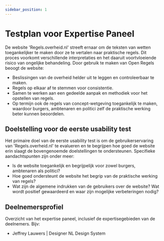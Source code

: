 ```yaml
---
sidebar_position: 1
---
```


# Testplan voor Expertise Paneel

De website 'Regels.overheid.nl' streeft ernaar om de teksten van wetten toegankelijker te maken door ze te vertalen naar praktische regels. Dit proces voorkomt verschillende interpretaties en het daaruit voortvloeiende risico van ongelijke behandeling. Door gebruik te maken van Open Regels beoogt de website:

- Beslissingen van de overheid helder uit te leggen en controleerbaar te maken.
- Regels op elkaar af te stemmen voor consistentie.
- Samen te werken aan een gedeelde aanpak en methodiek voor het opstellen van regels.
- Op termijn ook de regels van concept-wetgeving toegankelijk te maken, waardoor burgers, ambtenaren en politici zelf de praktische werking beter kunnen beoordelen.

## Doelstelling voor de eerste usability test

Het primaire doel van de eerste usability test is om de gebruikerservaring van 'Regels.overheid.nl' te evalueren en te begrijpen hoe goed de website erin slaagt de bovengenoemde doelstellingen te ondersteunen. Specifieke aandachtspunten zijn onder meer:

- Is de website toegankelijk en begrijpelijk voor zowel burgers, ambtenaren als politici?
- Hoe goed ondersteunt de website het begrip van de praktische werking van regels?
- Wat zijn de algemene indrukken van de gebruikers over de website? Wat wordt positief gewaardeerd en waar zijn mogelijke verbeteringen nodig?

## Deelnemersprofiel

Overzicht van het expertise paneel, inclusief de expertisegebieden van de deelnemers. Bijv:

- Jeffrey Lauwers | Designer NL Design System
